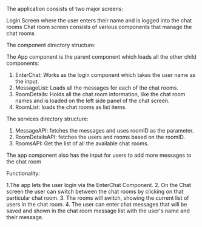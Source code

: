 The application consists of two major screens:

Login Screen where the user enters their name and is logged into the chat rooms
Chat room screen consists of various components that manage the chat rooms

The component directory structure:

The App component is the parent component which loads all the other child components:

1. EnterChat: Works as the login component which takes the user name as the input.
2. MessageList: Loads all the messages for each of the chat rooms.
3. RoomDetails: Holds all the chat room information, like the chat room names and is loaded on the left 
   side panel of the chat screen.
4. RoomList: loads the chat rooms as list items.

The services directory structure:

1. MessageAPI: fetches the messages and uses roomID as the parameter.
2. RoomDetailsAPI: fetches the users and rooms based on the roomID.
3. RoomsAPI: Get the list of all the available chat rooms.

The app component also has the input for users to add more messages to the chat room
     
Functionality:

1.The app lets the user login via the EnterChat Component.
2. On the Chat screen the user can switch between the chat rooms by clicking on that particular
chat room. 
3. The rooms will switch, showing the current list of users in the chat room.
4. The user can enter chat messages that will be saved and shown in the chat room message list
with the user's name and their message.
